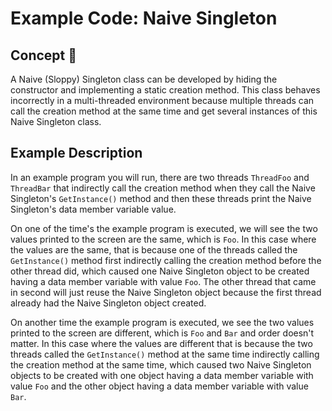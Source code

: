 # Example Code: Naive Singleton

## Concept :dart:

A Naive (Sloppy) Singleton class can be developed by hiding the constructor and implementing a static creation method. This class behaves incorrectly in a multi-threaded environment because multiple threads can call the creation method at the same time and get several instances of this Naive Singleton class.

## Example Description

In an example program you will run, there are two threads `ThreadFoo` and `ThreadBar` that indirectly call the creation method when they call the Naive Singleton's `GetInstance()` method and then these threads print the Naive Singleton's data member variable value. 

On one of the time's the example program is executed, we will see the two values printed to the screen are the same, which is `Foo`. In this case where the values are the same, that is because one of the threads called the `GetInstance()` method first indirectly calling the creation method before the other thread did, which caused one Naive Singleton object to be created having a data member variable with value `Foo`. The other thread that came in second will just reuse the Naive Singleton object because the first thread already had the Naive Singleton object created.

On another time the example program is executed, we see the two values printed to the screen are different, which is `Foo` and `Bar` and order doesn't matter. In this case where the values are different that is because the two threads called the `GetInstance()` method at the same time indirectly calling the creation method at the same time, which caused two Naive Singleton objects to be created with one object having a data member variable with value `Foo` and the other object having a data member variable with value `Bar`.
